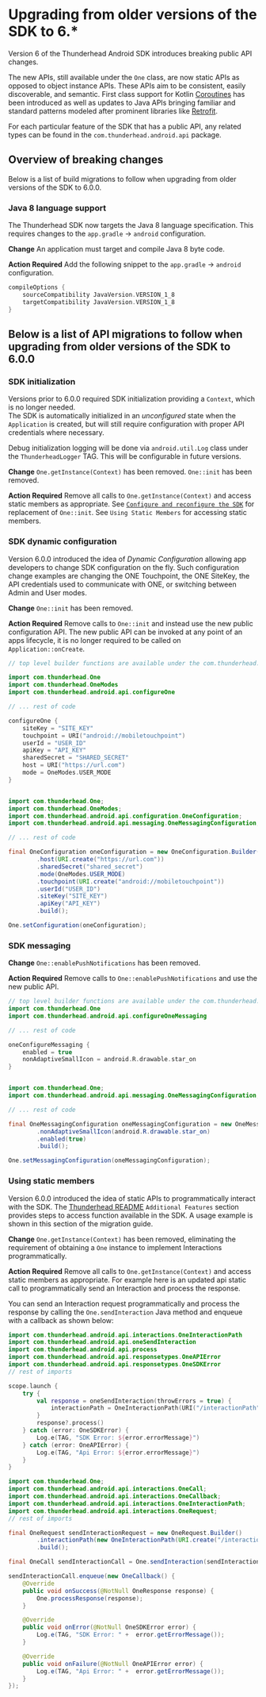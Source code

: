 # Upgrading from older versions of the SDK to 6.*

Version 6 of the Thunderhead Android SDK introduces breaking public API changes.

The new APIs, still available under the `One` class, are now static APIs as opposed to 
object instance APIs.  These APIs aim to be consistent, easily discoverable, and semantic.
First class support for Kotlin [Coroutines](https://kotlinlang.org/docs/reference/coroutines-overview.html) has been introduced as well as updates to Java APIs bringing familiar and standard patterns modeled after prominent libraries like [Retrofit](https://square.github.io/retrofit/).

For each particular feature of the SDK that has a public API, any related types can
be found in the `com.thunderhead.android.api` package.

## Overview of breaking changes

Below is a list of build migrations to follow when upgrading from older versions of the SDK to 6.0.0.

### Java 8 language support

The Thunderhead SDK now targets the Java 8 language specification.
This requires changes to the `app.gradle` -> `android` configuration.  

**Change**
An application must target and compile Java 8 byte code.

**Action Required**
Add the following snippet to the `app.gradle` -> `android` configuration.

```groovy
compileOptions { 
    sourceCompatibility JavaVersion.VERSION_1_8 
    targetCompatibility JavaVersion.VERSION_1_8 
}
``` 

## Below is a list of API migrations to follow when upgrading from older versions of the SDK to 6.0.0

### SDK initialization 

Versions prior to 6.0.0 required SDK initialization providing a `Context`, which is no longer needed.  
The SDK is automatically initialized in an *unconfigured* state when the `Application` is created, 
but will still require configuration with proper API credentials where necessary.

Debug initialization logging will be done via `android.util.Log` class under the `ThunderheadLogger` TAG. This will be configurable in future versions.

**Change**
`One.getInstance(Context)` has been removed.
`One::init` has been removed.

**Action Required**
Remove all calls to `One.getInstance(Context)` and access static members 
as appropriate. See [`Configure and reconfigure the SDK`](README.md#configure-and-reconfigure-the-sdk) for replacement of `One::init`. See `Using Static Members` for accessing static members.

### SDK dynamic configuration
Version 6.0.0 introduced the idea of _Dynamic Configuration_ allowing app developers to change SDK configuration on the fly. Such configuration change examples are changing the ONE Touchpoint, the ONE SiteKey, 
the API credentials used to communicate with ONE, or switching between Admin and User modes. 

**Change**
`One::init` has been removed.

**Action Required**
Remove calls to `One::init` and instead use the new public configuration API.
The new public API can be invoked at any point of an apps lifecycle, it is no longer required to be called on `Application::onCreate`.

```kotlin
// top level builder functions are available under the com.thunderhead.android.api package

import com.thunderhead.One
import com.thunderhead.OneModes
import com.thunderhead.android.api.configureOne

// ... rest of code

configureOne {
    siteKey = "SITE_KEY"
    touchpoint = URI("android://mobiletouchpoint")
    userId = "USER_ID"
    apiKey = "API_KEY"
    sharedSecret = "SHARED_SECRET"
    host = URI("https://url.com")
    mode = OneModes.USER_MODE
}
```

```java

import com.thunderhead.One;
import com.thunderhead.OneModes;
import com.thunderhead.android.api.configuration.OneConfiguration;
import com.thunderhead.android.api.messaging.OneMessagingConfiguration;

// ... rest of code

final OneConfiguration oneConfiguration = new OneConfiguration.Builder()
        .host(URI.create("https://url.com"))
        .sharedSecret("shared_secret")
        .mode(OneModes.USER_MODE)
        .touchpoint(URI.create("android://mobiletouchpoint"))
        .userId("USER_ID")
        .siteKey("SITE_KEY")
        .apiKey("API_KEY")
        .build();

One.setConfiguration(oneConfiguration);
```

### SDK messaging

**Change**
`One::enablePushNotifications` has been removed.

**Action Required**
Remove calls to `One::enablePushNotifications` and use the new public API.


```kotlin
// top level builder functions are available under the com.thunderhead.android.api package
import com.thunderhead.One
import com.thunderhead.android.api.configureOneMessaging

// ... rest of code

oneConfigureMessaging {
    enabled = true
    nonAdaptiveSmallIcon = android.R.drawable.star_on
}
```

```java

import com.thunderhead.One;
import com.thunderhead.android.api.messaging.OneMessagingConfiguration;

// ... rest of code

final OneMessagingConfiguration oneMessagingConfiguration = new OneMessagingConfiguration.Builder()
        .nonAdaptiveSmallIcon(android.R.drawable.star_on)
        .enabled(true)
        .build();

One.setMessagingConfiguration(oneMessagingConfiguration);
```
### Using static members

Version 6.0.0 introduced the idea of static APIs to programmatically interact with the SDK.
The [Thunderhead README](README.md#additional-features) `Additional Features` section provides steps to access function available in the SDK.  A usage example is shown in this section of the migration guide.

**Change**
`One.getInstance(Context)` has been removed, eliminating the requirement of
obtaining a `One` instance to implement Interactions programmatically.

**Action Required**
Remove all calls to `One.getInstance(Context)` and access static members as appropriate.  For example here is an updated api static call to programmatically send an Interaction and process the response.

You can send an Interaction request programmatically and process the response by calling the `One.sendInteraction` Java method and enqueue with a callback as shown below:

```kotlin
import com.thunderhead.android.api.interactions.OneInteractionPath
import com.thunderhead.android.api.oneSendInteraction
import com.thunderhead.android.api.process
import com.thunderhead.android.api.responsetypes.OneAPIError
import com.thunderhead.android.api.responsetypes.OneSDKError
// rest of imports

scope.launch {
    try {
        val response = oneSendInteraction(throwErrors = true) {
            interactionPath = OneInteractionPath(URI("/interactionPath"))
        }
        response?.process()
    } catch (error: OneSDKError) {
        Log.e(TAG, "SDK Error: ${error.errorMessage}")
    } catch (error: OneAPIError) {
        Log.e(TAG, "Api Error: ${error.errorMessage}")
    }
}
```

```java
import com.thunderhead.One;
import com.thunderhead.android.api.interactions.OneCall;
import com.thunderhead.android.api.interactions.OneCallback;
import com.thunderhead.android.api.interactions.OneInteractionPath;
import com.thunderhead.android.api.interactions.OneRequest;
// rest of imports

final OneRequest sendInteractionRequest = new OneRequest.Builder()
        .interactionPath(new OneInteractionPath(URI.create("/interactionPath")))
        .build();

final OneCall sendInteractionCall = One.sendInteraction(sendInteractionRequest);

sendInteractionCall.enqueue(new OneCallback() {
    @Override
    public void onSuccess(@NotNull OneResponse response) {
        One.processResponse(response);
    }

    @Override
    public void onError(@NotNull OneSDKError error) {
        Log.e(TAG, "SDK Error: " +  error.getErrorMessage());
    }

    @Override
    public void onFailure(@NotNull OneAPIError error) {
        Log.e(TAG, "Api Error: " +  error.getErrorMessage());
    }
});
```
